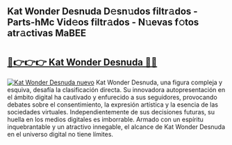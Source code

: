 ## Kat Wonder Desnuda D𝚎sn𝚞dos filtr𝚊dos - Parts-hMc Vid𝚎os filtr𝚊dos - N𝚞evas f𝚘tos atr𝚊ctivas MaBEE

# <h2><a href="http://mbbc32.tromn.icu/?c=Kat+Wonder+Desnuda">🔗👉👉👉 Kat Wonder Desnuda 🔗🔗</a></h2>

[![Kat Wonder Desnuda nuevo](https://i.imgur.com/pEAQMta.gif)](http://mbbc32.tromn.icu/?c=Kat+Wonder+Desnuda)
Kat Wonder Desnuda, una figura compleja y esquiva, desafía la clasificación directa. Su innovadora autopresentación en el ámbito digital ha cautivado y enfurecido a sus seguidores, provocando debates sobre el consentimiento, la expresión artística y la esencia de las sociedades virtuales. Independientemente de sus decisiones futuras, su huella en los medios digitales es imborrable. Armado con un espíritu inquebrantable y un atractivo innegable, el alcance de Kat Wonder Desnuda en el universo digital no tiene límites.
